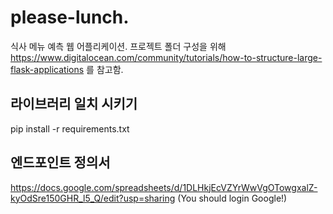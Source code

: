 # please-lunch.
식사 메뉴 예측 웹 어플리케이션.
프로젝트 폴더 구성을 위해 
https://www.digitalocean.com/community/tutorials/how-to-structure-large-flask-applications
를 참고함.

## 라이브러리 일치 시키기
pip install -r requirements.txt

## 엔드포인트 정의서 
https://docs.google.com/spreadsheets/d/1DLHkjEcVZYrWwVgOTowgxalZ-kyOdSre150GHR_l5_Q/edit?usp=sharing
(You should login Google!)


